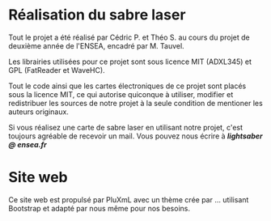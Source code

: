 # Réalisation du sabre laser
Tout le projet a été réalisé par Cédric P. et Théo S. au cours du projet de deuxième année de l'ENSEA, encadré par M. Tauvel.

Les librairies utilisées pour ce projet sont sous licence MIT (ADXL345) et GPL (FatReader et WaveHC).

Tout le code ainsi que les cartes électroniques de ce projet sont placés sous la licence MIT, ce qui autorise quiconque à utiliser, modifier et redistribuer les sources de notre projet à la seule condition de mentioner les auteurs originaux.

Si vous réalisez une carte de sabre laser en utilisant notre projet, c'est toujours agréable de recevoir un mail. Vous pouvez nous écrire à ***lightsaber @ ensea.fr***


# Site web
Ce site web est propulsé par PluXmL avec un thème crée par ... utilisant Bootstrap et adapté par nous même pour nos besoins. 